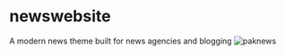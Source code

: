 # newswebsite
A modern news theme built for news agencies and blogging
![paknews](https://user-images.githubusercontent.com/43674715/182956423-3929453b-becd-4e3e-b344-7f069c76816d.png)
